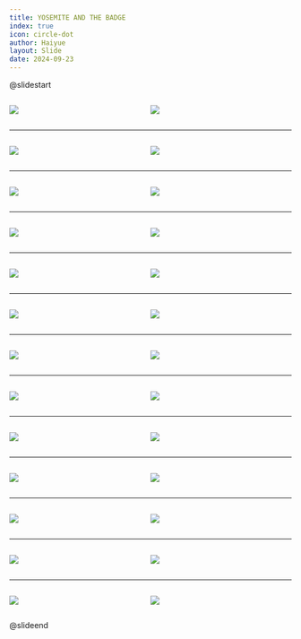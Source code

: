 ```yaml
---
title: YOSEMITE AND THE BADGE
index: true
icon: circle-dot
author: Haiyue
layout: Slide
date: 2024-09-23
---
```

 
@slidestart

<div style="display:flex">
<div style="flex:1">

![](https://raw.githubusercontent.com/yclord/reading/refs/heads/master/english/Level-V/YOSEMITE%20AND%20THE%20BADGE/001.webp)
</div>
<div style="flex:1">

![](https://raw.githubusercontent.com/yclord/reading/refs/heads/master/english/Level-V/YOSEMITE%20AND%20THE%20BADGE/002.webp)
</div>
</div>

---

<div style="display:flex">
<div style="flex:1">

![](https://raw.githubusercontent.com/yclord/reading/refs/heads/master/english/Level-V/YOSEMITE%20AND%20THE%20BADGE/003.webp)
</div>
<div style="flex:1">

![](https://raw.githubusercontent.com/yclord/reading/refs/heads/master/english/Level-V/YOSEMITE%20AND%20THE%20BADGE/004.webp)
</div>
</div>

---

<div style="display:flex">
<div style="flex:1">

![](https://raw.githubusercontent.com/yclord/reading/refs/heads/master/english/Level-V/YOSEMITE%20AND%20THE%20BADGE/005.webp)
</div>
<div style="flex:1">

![](https://raw.githubusercontent.com/yclord/reading/refs/heads/master/english/Level-V/YOSEMITE%20AND%20THE%20BADGE/006.webp)
</div>
</div>

---

<div style="display:flex">
<div style="flex:1">

![](https://raw.githubusercontent.com/yclord/reading/refs/heads/master/english/Level-V/YOSEMITE%20AND%20THE%20BADGE/007.webp)
</div>
<div style="flex:1">

![](https://raw.githubusercontent.com/yclord/reading/refs/heads/master/english/Level-V/YOSEMITE%20AND%20THE%20BADGE/008.webp)
</div>
</div>

---

<div style="display:flex">
<div style="flex:1">

![](https://raw.githubusercontent.com/yclord/reading/refs/heads/master/english/Level-V/YOSEMITE%20AND%20THE%20BADGE/009.webp)
</div>
<div style="flex:1">

![](https://raw.githubusercontent.com/yclord/reading/refs/heads/master/english/Level-V/YOSEMITE%20AND%20THE%20BADGE/010.webp)
</div>
</div>

---

<div style="display:flex">
<div style="flex:1">

![](https://raw.githubusercontent.com/yclord/reading/refs/heads/master/english/Level-V/YOSEMITE%20AND%20THE%20BADGE/011.webp)
</div>
<div style="flex:1">

![](https://raw.githubusercontent.com/yclord/reading/refs/heads/master/english/Level-V/YOSEMITE%20AND%20THE%20BADGE/012.webp)
</div>
</div>

---

<div style="display:flex">
<div style="flex:1">

![](https://raw.githubusercontent.com/yclord/reading/refs/heads/master/english/Level-V/YOSEMITE%20AND%20THE%20BADGE/013.webp)
</div>
<div style="flex:1">

![](https://raw.githubusercontent.com/yclord/reading/refs/heads/master/english/Level-V/YOSEMITE%20AND%20THE%20BADGE/014.webp)
</div>
</div>

---

<div style="display:flex">
<div style="flex:1">

![](https://raw.githubusercontent.com/yclord/reading/refs/heads/master/english/Level-V/YOSEMITE%20AND%20THE%20BADGE/015.webp)
</div>
<div style="flex:1">

![](https://raw.githubusercontent.com/yclord/reading/refs/heads/master/english/Level-V/YOSEMITE%20AND%20THE%20BADGE/016.webp)
</div>
</div>

---

<div style="display:flex">
<div style="flex:1">

![](https://raw.githubusercontent.com/yclord/reading/refs/heads/master/english/Level-V/YOSEMITE%20AND%20THE%20BADGE/017.webp)
</div>
<div style="flex:1">

![](https://raw.githubusercontent.com/yclord/reading/refs/heads/master/english/Level-V/YOSEMITE%20AND%20THE%20BADGE/018.webp)
</div>
</div>

---

<div style="display:flex">
<div style="flex:1">

![](https://raw.githubusercontent.com/yclord/reading/refs/heads/master/english/Level-V/YOSEMITE%20AND%20THE%20BADGE/019.webp)
</div>
<div style="flex:1">

![](https://raw.githubusercontent.com/yclord/reading/refs/heads/master/english/Level-V/YOSEMITE%20AND%20THE%20BADGE/020.webp)
</div>
</div>

---

<div style="display:flex">
<div style="flex:1">

![](https://raw.githubusercontent.com/yclord/reading/refs/heads/master/english/Level-V/YOSEMITE%20AND%20THE%20BADGE/021.webp)
</div>
<div style="flex:1">

![](https://raw.githubusercontent.com/yclord/reading/refs/heads/master/english/Level-V/YOSEMITE%20AND%20THE%20BADGE/022.webp)
</div>
</div>

---

<div style="display:flex">
<div style="flex:1">

![](https://raw.githubusercontent.com/yclord/reading/refs/heads/master/english/Level-V/YOSEMITE%20AND%20THE%20BADGE/023.webp)
</div>
<div style="flex:1">

![](https://raw.githubusercontent.com/yclord/reading/refs/heads/master/english/Level-V/YOSEMITE%20AND%20THE%20BADGE/024.webp)
</div>
</div>

---

<div style="display:flex">
<div style="flex:1">

![](https://raw.githubusercontent.com/yclord/reading/refs/heads/master/english/Level-V/YOSEMITE%20AND%20THE%20BADGE/025.webp)
</div>
<div style="flex:1">

![](https://raw.githubusercontent.com/yclord/reading/refs/heads/master/english/Level-V/YOSEMITE%20AND%20THE%20BADGE/026.webp)
</div>
</div>

@slideend